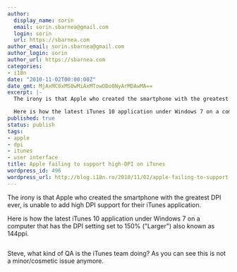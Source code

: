 ```yaml
---
author:
  display_name: sorin
  email: sorin.sbarnea@gmail.com
  login: sorin
  url: https://sbarnea.com
author_email: sorin.sbarnea@gmail.com
author_login: sorin
author_url: https://sbarnea.com
categories:
- i18n
date: "2010-11-02T00:00:00Z"
date_gmt: MjAxMC0xMS0wMiAxMTowODo0NyArMDAwMA==
excerpt: |-
  The irony is that Apple who created the smartphone with the greatest DPI ever, is unable to add high DPI support for their iTunes application.

  Here is how the latest iTunes 10 application under Windows 7 on a computer that has the DPI setting set to 150% ("Larger") also known as 144ppi.
published: true
status: publish
tags:
- apple
- dpi
- itunes
- user interface
title: Apple failing to support high-DPI on iTunes
wordpress_id: 496
wordpress_url: http://blog.i18n.ro/2010/11/02/apple-failing-to-support-high-dpi-on-itunes/
---
```

<p>The irony is that Apple who created the smartphone with the greatest DPI ever, is unable to add high DPI support for their iTunes application.</p>
<p>Here is how the latest iTunes 10 application under Windows 7 on a computer that has the DPI setting set to 150% ("Larger") also known as 144ppi.<a id="more"></a><a id="more-496"></a></p>
<p><img src="http:&#47;&#47;wp.sbarnea.com&#47;wp-content&#47;uploads&#47;2010&#47;11&#47;110210_1108_Applefailin1.png" alt="" &#47;></p>
<p>Steve, what kind of QA is the iTunes team doing? As you can see this is not a minor&#47;cosmetic issue anymore.</p>
